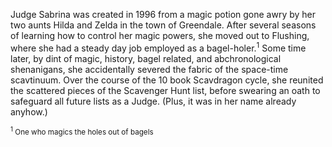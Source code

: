 Judge Sabrina was created in 1996 from a magic potion gone awry by her two aunts Hilda and Zelda in the town of Greendale. After several seasons of learning how to control her magic powers, she moved out to Flushing, where she had a steady day job employed as a bagel-holer.<sup>1</sup> Some time later, by dint of magic, history, bagel related, and abchronological shenanigans, she accidentally severed the fabric of the space-time scavtinuum. Over the course of the 10 book Scavdragon cycle, she reunited the scattered pieces of the Scavenger Hunt list, before swearing an oath to safeguard all future lists as a Judge. (Plus, it was in her name already anyhow.) 

<small><sup>1</sup> One who magics the holes out of bagels</small> 